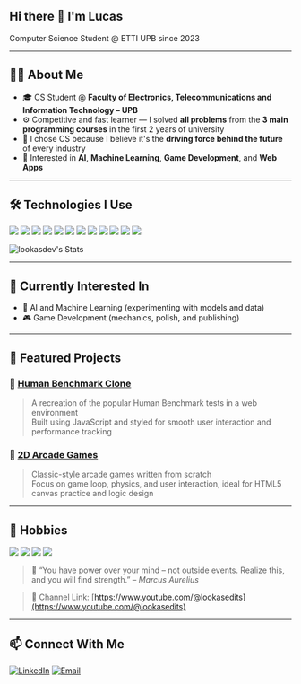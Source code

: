 ## Hi there 👋 I'm Lucas
Computer Science Student @ ETTI UPB since 2023  

---

## 👨‍💻 About Me

- 🎓 CS Student @ **Faculty of Electronics, Telecommunications and Information Technology – UPB**
- ⚙️ Competitive and fast learner — I solved **all problems** from the **3 main programming courses** in the first 2 years of university
- 🧠 I chose CS because I believe it's the **driving force behind the future** of every industry
- 💪 Interested in **AI**, **Machine Learning**, **Game Development**, and **Web Apps**

---

## 🛠 Technologies I Use

<p align="left">
  <img src="https://img.shields.io/badge/C-00599C?style=for-the-badge&logo=c&logoColor=white" />
  <img src="https://img.shields.io/badge/C++-00599C?style=for-the-badge&logo=cplusplus&logoColor=white" />
  <img src="https://img.shields.io/badge/Python-3776AB?style=for-the-badge&logo=python&logoColor=white" />
  <img src="https://img.shields.io/badge/HTML5-E34F26?style=for-the-badge&logo=html5&logoColor=white" />
  <img src="https://img.shields.io/badge/CSS3-1572B6?style=for-the-badge&logo=css3&logoColor=white" />
  <img src="https://img.shields.io/badge/JavaScript-F7DF1E?style=for-the-badge&logo=javascript&logoColor=black" />
  <img src="https://img.shields.io/badge/MySQL-4479A1?style=for-the-badge&logo=mysql&logoColor=white" />
  <img src="https://img.shields.io/badge/MongoDB-47A248?style=for-the-badge&logo=mongodb&logoColor=white" />
  <img src="https://img.shields.io/badge/MATLAB-0076A8?style=for-the-badge&logo=mathworks&logoColor=white" />
  <img src="https://img.shields.io/badge/SystemVerilog-FF5B00?style=for-the-badge&logo=verilog&logoColor=white" />
  <img src="https://img.shields.io/badge/Assembly-6E4C13?style=for-the-badge&logo=gnuassembly&logoColor=white" />
  <img src="https://img.shields.io/badge/Arduino-00979D?style=for-the-badge&logo=arduino&logoColor=white" />
</p>

![lookasdev's Stats](https://github-readme-stats.vercel.app/api?username=lookasdev&theme=midnight-purple&show_icons=true&hide_border=true&count_private=true)

---

## 🌱 Currently Interested In

- 🤖 AI and Machine Learning (experimenting with models and data)
- 🎮 Game Development (mechanics, polish, and publishing)

---

## 🧩 Featured Projects

### 🧠 [Human Benchmark Clone](https://github.com/lookasdev/human-benchmark)
> A recreation of the popular Human Benchmark tests in a web environment  
Built using JavaScript and styled for smooth user interaction and performance tracking

### 👾 [2D Arcade Games](https://github.com/lookasdev/arcade-games)
> Classic-style arcade games written from scratch  
Focus on game loop, physics, and user interaction, ideal for HTML5 canvas practice and logic design

---

## 🎯 Hobbies

<p align="left">
  <img src="https://img.shields.io/badge/-AutoHotkey-334455?style=for-the-badge&logo=windows&logoColor=white" />
  <img src="https://img.shields.io/badge/-Chess-000000?style=for-the-badge&logo=lichess&logoColor=white" />
  <img src="https://img.shields.io/badge/-Video%20Editing-FF0000?style=for-the-badge&logo=youtube&logoColor=white" />
  <img src="https://img.shields.io/badge/-Volleyball-FAB131?style=for-the-badge&logo=volleyball&logoColor=white" />
</p>

> 🧠 “You have power over your mind – not outside events. Realize this, and you will find strength.” – *Marcus Aurelius*

> 🎥 Channel Link: [https://www.youtube.com/@lookasedits](https://www.youtube.com/@lookasedits)

---

## 📫 Connect With Me

[![LinkedIn](https://img.shields.io/badge/-LinkedIn-0A66C2?style=for-the-badge&logo=linkedin&logoColor=white)](https://www.linkedin.com/in/lucas-negrea)
[![Email](https://img.shields.io/badge/-Email-D14836?style=for-the-badge&logo=gmail&logoColor=white)](mailto:lucas.negrea@gmail.com)
